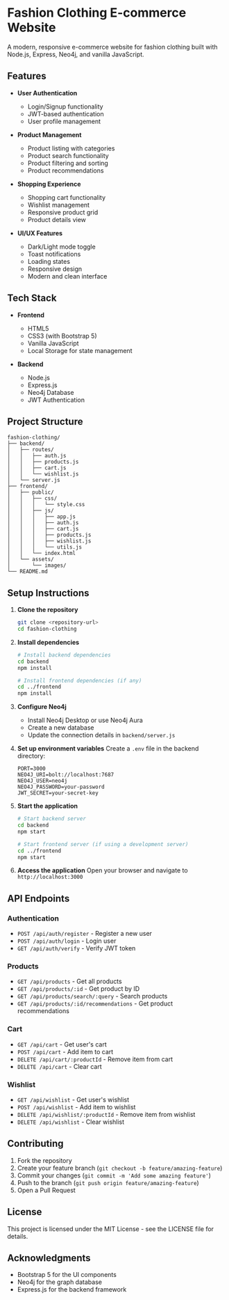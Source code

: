 # Fashion Clothing E-commerce Website

A modern, responsive e-commerce website for fashion clothing built with Node.js, Express, Neo4j, and vanilla JavaScript.

## Features

- **User Authentication**
  - Login/Signup functionality
  - JWT-based authentication
  - User profile management

- **Product Management**
  - Product listing with categories
  - Product search functionality
  - Product filtering and sorting
  - Product recommendations

- **Shopping Experience**
  - Shopping cart functionality
  - Wishlist management
  - Responsive product grid
  - Product details view

- **UI/UX Features**
  - Dark/Light mode toggle
  - Toast notifications
  - Loading states
  - Responsive design
  - Modern and clean interface

## Tech Stack

- **Frontend**
  - HTML5
  - CSS3 (with Bootstrap 5)
  - Vanilla JavaScript
  - Local Storage for state management

- **Backend**
  - Node.js
  - Express.js
  - Neo4j Database
  - JWT Authentication

## Project Structure

```
fashion-clothing/
├── backend/
│   ├── routes/
│   │   ├── auth.js
│   │   ├── products.js
│   │   ├── cart.js
│   │   └── wishlist.js
│   └── server.js
├── frontend/
│   ├── public/
│   │   ├── css/
│   │   │   └── style.css
│   │   ├── js/
│   │   │   ├── app.js
│   │   │   ├── auth.js
│   │   │   ├── cart.js
│   │   │   ├── products.js
│   │   │   ├── wishlist.js
│   │   │   └── utils.js
│   │   └── index.html
│   └── assets/
│       └── images/
└── README.md
```

## Setup Instructions

1. **Clone the repository**
   ```bash
   git clone <repository-url>
   cd fashion-clothing
   ```

2. **Install dependencies**
   ```bash
   # Install backend dependencies
   cd backend
   npm install

   # Install frontend dependencies (if any)
   cd ../frontend
   npm install
   ```

3. **Configure Neo4j**
   - Install Neo4j Desktop or use Neo4j Aura
   - Create a new database
   - Update the connection details in `backend/server.js`

4. **Set up environment variables**
   Create a `.env` file in the backend directory:
   ```
   PORT=3000
   NEO4J_URI=bolt://localhost:7687
   NEO4J_USER=neo4j
   NEO4J_PASSWORD=your-password
   JWT_SECRET=your-secret-key
   ```

5. **Start the application**
   ```bash
   # Start backend server
   cd backend
   npm start

   # Start frontend server (if using a development server)
   cd ../frontend
   npm start
   ```

6. **Access the application**
   Open your browser and navigate to `http://localhost:3000`

## API Endpoints

### Authentication
- `POST /api/auth/register` - Register a new user
- `POST /api/auth/login` - Login user
- `GET /api/auth/verify` - Verify JWT token

### Products
- `GET /api/products` - Get all products
- `GET /api/products/:id` - Get product by ID
- `GET /api/products/search/:query` - Search products
- `GET /api/products/:id/recommendations` - Get product recommendations

### Cart
- `GET /api/cart` - Get user's cart
- `POST /api/cart` - Add item to cart
- `DELETE /api/cart/:productId` - Remove item from cart
- `DELETE /api/cart` - Clear cart

### Wishlist
- `GET /api/wishlist` - Get user's wishlist
- `POST /api/wishlist` - Add item to wishlist
- `DELETE /api/wishlist/:productId` - Remove item from wishlist
- `DELETE /api/wishlist` - Clear wishlist

## Contributing

1. Fork the repository
2. Create your feature branch (`git checkout -b feature/amazing-feature`)
3. Commit your changes (`git commit -m 'Add some amazing feature'`)
4. Push to the branch (`git push origin feature/amazing-feature`)
5. Open a Pull Request

## License

This project is licensed under the MIT License - see the LICENSE file for details.

## Acknowledgments

- Bootstrap 5 for the UI components
- Neo4j for the graph database
- Express.js for the backend framework 
